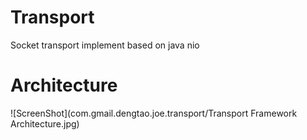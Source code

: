 Transport
=========

Socket transport implement based on java nio

Architecture
=========
![ScreenShot](com.gmail.dengtao.joe.transport/Transport Framework Architecture.jpg)

